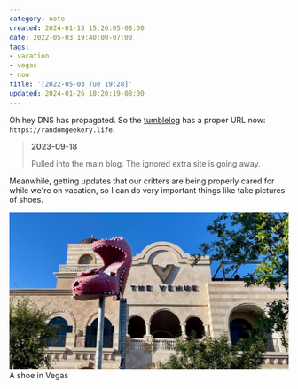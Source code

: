 ```yaml
---
category: note
created: 2024-01-15 15:26:05-08:00
date: 2022-05-03 19:40:00-07:00
tags:
- vacation
- vegas
- now
title: '[2022-05-03 Tue 19:28]'
updated: 2024-01-26 10:20:19-08:00
---
```


Oh hey DNS has propagated. So the [tumblelog](../../../card/tumblelog.md) has a proper URL now: `https://randomgeekery.life`.

 > 
 > **2023-09-18**
>
 > Pulled into the main blog. The ignored extra site is going away.

Meanwhile, getting updates that our critters are being properly cared for while we're on vacation, so I can do very important things like take pictures of shoes.

![attachments/img/a-shoe-in-vegas.jpeg](../../../attachments/img/a-shoe-in-vegas.jpeg)
A shoe in Vegas